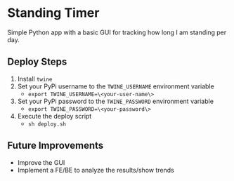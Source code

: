 # Standing Timer

Simple Python app with a basic GUI for tracking how long I am standing per day.

## Deploy Steps

1. Install `twine`
2. Set your PyPi username to the `TWINE_USERNAME` environment variable
   - `export TWINE_USERNAME=\<your-user-name\>`
3. Set your PyPi password to the `TWINE_PASSWORD` environment variable
   - `export TWINE_PASSWORD=\<your-password\>`
4. Execute the deploy script
   - `sh deploy.sh`

## Future Improvements

- Improve the GUI
- Implement a FE/BE to analyze the results/show trends
